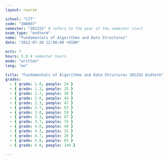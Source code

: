 ```yaml
---
layout: course

school: "CIT"
code: "IN0007"
semester: "2012SS" # refers to the year of the semester start
exam_type: "endterm"
name: "Fundamentals of Algorithms and Data Structures"
date: "2012-07-28 12:00:00 +0100"

ects: 7
hours: 5.0 # semester hours
mode: "written"
lang: "en"

title: "Fundamentals of Algorithms and Data Structures 2012SS Endterm"
grades:
  - { grade: 1.0, people: 24 }
  - { grade: 1.3, people: 25 }
  - { grade: 1.7, people: 38 }
  - { grade: 2.0, people: 44 }
  - { grade: 2.3, people: 47 }
  - { grade: 2.7, people: 63 }
  - { grade: 3.0, people: 59 }
  - { grade: 3.3, people: 67 }
  - { grade: 3.7, people: 74 }
  - { grade: 4.0, people: 49 }
  - { grade: 4.3, people: 31 }
  - { grade: 4.7, people: 26 }
  - { grade: 5.0, people: 65 }
  - { grade: 6.0, people: 149 }

---
```



